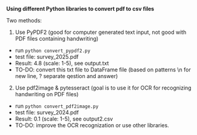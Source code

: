 **Using different Python libraries to convert pdf to csv files**


Two methods:
1. Use PyPDF2 (good for computer generated text input, not good with PDF files containing handwriting)
- run `python convert_pypdf2.py`
- test file: survey_2025.pdf
- Result: 4.8 (scale: 1-5), see output.txt
- TO-DO: convert this txt file to DataFrame file (based on patterns \n for new line, ? separate qestion and answer)


2. Use pdf2image & pytesseract (goal is to use it for OCR for recognizing handwriting on PDF files)
- run `python convert_pdf2image.py`
- test file: survey_2024.pdf
- Result: 0.1 (scale: 1-5), see output2.csv
- TO-DO: improve the OCR recognization or use other libraries.
